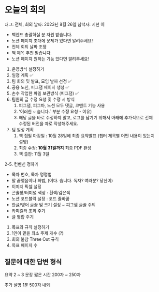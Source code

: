 # 오늘의 회의

태그: 전체, 회의
날짜: 2023년 8월 26일
참석자: 지현 이

- 백엔드 총괄하실 분 자원 받습니다.
- 노션 페이지 초대에 문제가 있다면 알려주세요!
- 전체 회의 날짜 조정
- 책 제목 추천 받습니다.
- 노션 페이지 원하는 기능 있다면 알려주세요!

1. 운영방식 설정하기
2. 일정 계획 ✅
3. 팀 회의 및 발표, 모임 날짜 선정 ✅
4. 공용 노션, 피그잼 페이지 생성 ✅
5. 손수 작업한 파일 보관방식 (피그잼) ✅
6. 팀원의 글 수정 요청 및 수정 시 방식
    1. 피그잼, 피그마, 노션 모두 댓글, 코멘트 기능 사용
    2. ‘이러한 ~ 습니다.` 부분 수정 요청 - 이유)
    3. 해당 글을 바로 수정하지 말고, 로그를 남기기 위해서 아래에 추가적으로 전체 수정된 버전을 따로 작성해주세요.
7. 팀 일정 계획
    1. 책 집필 마감일 : 10월 28일에 최종 요약발표 (챕터 제목별 어떤 내용이 있는지 설명)
    2. 최종 수정: **10월 31일까지** 최종 PDF 완성
    3. 책 출판: 11월 3일

2-5. 컨벤션 정하기

- 목차 번호, 목차 명명법
- 말 끝맺음이나 화법, (이다. 습니다. 독자? 여러분? 당신이)
- 이미지 픽셀 설정
- 콘솔창/터미널 색상 : 흰색/검은색
- 노션 코드블럭 설정 : 코드 줄바꿈
- 한글/영어 글꼴 및 크기 설정 ~ 피그잼 글꼴 주의
- 카피킬러 조회 주기
- 글 병합 주기
1. 목표와 규칙 설정하기
2. 1인이 맡을 최소 주제 개수 (?)
3. 회의 불참 Three Out 규칙
4. 목표 페이지 수

## 질문에 대한 답변 형식

요약 2 ~ 3 문장 짧은 시간 200자 ~ 250자

추가 설명 1분 500자 내외